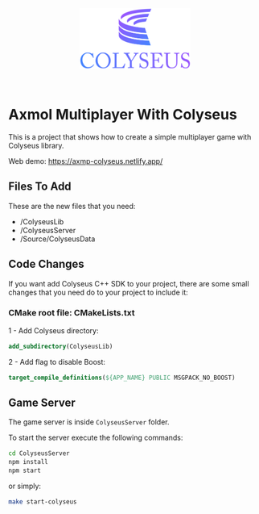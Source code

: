 <p align="center">
    <a href="https://github.com/paulocoutinhox/axmol-multiplayer-colyseus" target="_blank" rel="noopener noreferrer">
        <img width="220" src="extras/images/colyseus-logo.png" alt="Logo">
    </a>
</p>

<br>

# Axmol Multiplayer With Colyseus

This is a project that shows how to create a simple multiplayer game with Colyseus library.

Web demo: https://axmp-colyseus.netlify.app/

## Files To Add

These are the new files that you need:

- /ColyseusLib
- /ColyseusServer
- /Source/ColyseusData

## Code Changes

If you want add Colyseus C++ SDK to your project, there are some small changes that you need do to your project to include it:

### CMake root file: CMakeLists.txt

1 - Add Colyseus directory:

```cmake
add_subdirectory(ColyseusLib)
```

2 - Add flag to disable Boost:

```cmake
target_compile_definitions(${APP_NAME} PUBLIC MSGPACK_NO_BOOST)
```

## Game Server

The game server is inside `ColyseusServer` folder.

To start the server execute the following commands:

```bash
cd ColyseusServer
npm install
npm start
```

or simply:

```bash
make start-colyseus
```
